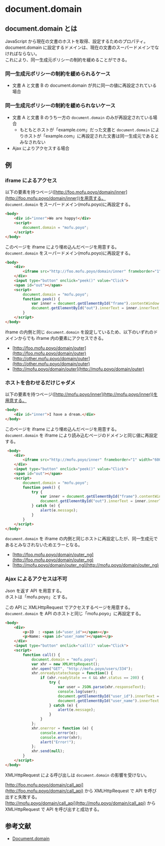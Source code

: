 # document.domain

## document.domain とは

JavaScript から現在の文書のホストを取得、設定するためのプロパティ。  
document.domain に設定するドメインは、現在の文書のスーパードメインでなければならない。  
これにより、同一生成元ポリシーの制約を緩めることができる。

### 同一生成元ポリシーの制約を緩められるケース

* 文書 A と文書 B の document.domain が共に同一の値に再設定されている場合

### 同一生成元ポリシーの制約を緩められないケース

* 文書 A と文書 B のうち一方の `document.domain` のみが再設定されている場合
    * もともとホストが「example.com」だった文書と `document.domain` によりホストが「example.com」に再設定された文書は同一生成元であるとみなされない
* Ajax によりアクセスする場合

## 例

### iframe によるアクセス

以下の要素を持つページ([http://foo.mofu.poyo/domain/inner](http://foo.mofu.poyo/domain/inner))を用意する。  
`document.domain` をスーパードメイン(mofu.poyo)に再設定する。

```html
<body>
    <div id="inner">We are happy!</div>
    <script>
        document.domain = "mofu.poyo";
    </script>
</body>
```

このページを iframe により埋め込んだページを用意する。  
`document.domain` をスーパードメイン(mofu.poyo)に再設定する。

```html
<body>
    <div>
        <iframe src="http://foo.mofu.poyo/domain/inner" frameborder="1" width="600" height="100" id="frame"></iframe>
    </div>
    <input type="button" onclick="peek()" value="Click">
    <span id="out"></span>
    <script>
        document.domain = "mofu.poyo";
        function peek() {
            var inner = document.getElementById("frame").contentWindow.document.getElementById("inner");
            document.getElementById("out").innerText = inner.innerText;
        }
    </script>
</body>
```

iframe の内側と同じ `document.domain` を設定しているため、以下のいずれのドメインからでも iframe 内の要素にアクセスできる。

* [http://foo.mofu.poyo/domain/outer](http://foo.mofu.poyo/domain/outer)
* [http://other.mofu.poyo/domain/outer](http://other.mofu.poyo/domain/outer)
* [http://mofu.poyo/domain/outer](http://mofu.poyo/domain/outer)

### ホストを合わせるだけじゃダメ

以下の要素を持つページ([http://mofu.poyo/inner](http://mofu.poyo/inner))を用意する。

```html
<body>
    <div id="inner">I have a dream.</div>
</body>
```

このページを iframe により埋め込んだページを用意する。  
`document.domain` を iframe により読み込むページのドメインと同じ値に再設定する。

```html
 <body>
    <div>
        <iframe src="http://mofu.poyo/inner" frameborder="1" width="600" height="100" id="frame"></iframe>
    </div>
    <input type="button" onclick="peek()" value="Click">
    <span id="out"></span>
    <script>
        document.domain = "mofu.poyo";
        function peek() {
            try {
                var inner = document.getElementById("frame").contentWindow.document.getElementById("inner");
                document.getElementById("out").innerText = inner.innerText;
            } catch (e) {
                alert(e.message);
            }
        }
    </script>
</body>
```

`document.domain` を iframe の内側と同じホストに再設定したが、同一生成元であるとみなされないためエラーとなる。

* [http://foo.mofu.poyo/domain/outer_ng](http://foo.mofu.poyo/domain/outer_ng)
* [http://mofu.poyo/domain/outer_ng](http://mofu.poyo/domain/outer_ng)

### Ajax によるアクセスは不可

Json を返す API を用意する。  
ホストは「mofu.poyo」とする。  

この API に XMLHttpRequest でアクセスするページを用意する。  
`document.domain` を API のホストと同じ「mofu.poyo」に再設定する。

```html
<body>
    <div>
        <p>ID  : <span id="user_id"></span></p>
        <p>Name: <span id="user_name"></span></p>
    </div>
    <input type="button" onclick="call()" value="Click">
    <script>
        function call() {
            document.domain = "mofu.poyo";
            var xhr = new XMLHttpRequest();
            xhr.open("GET", "http://mofu.poyo/users/334");
            xhr.onreadystatechange = function() {
                if (xhr.readyState == 4 && xhr.status == 200) {
                    try {
                        var user = JSON.parse(xhr.responseText);
                        console.log(user);
                        document.getElementById("user_id").innerText = user.id;
                        document.getElementById("user_name").innerText = user.name;
                    } catch (e) {
                        alert(e.message);
                    }
                }
            };
            xhr.onerror = function (e) {
                console.error(e);
                console.error(xhr);
                alert("Error!");
            };
            xhr.send(null);
        }
    </script>
</body>
```

XMLHttpRequest による呼び出しは `document.domain` の影響を受けない。

[http://foo.mofu.poyo/domain/call_api](http://foo.mofu.poyo/domain/call_api) から XMLHttpRequest で API を呼び出すと失敗する。  
[http://mofu.poyo/domain/call_api](http://mofu.poyo/domain/call_api) から XMLHttpRequest で API を呼び出すと成功する。

## 参考文献

* [Document.domain](https://developer.mozilla.org/en-US/docs/Web/API/Document/domain)
